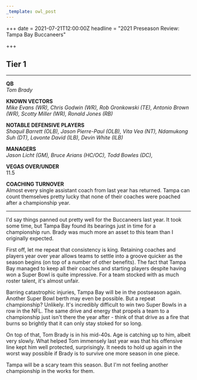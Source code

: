 ```yaml
---
_template: owl_post
---
```



+++
date = 2021-07-21T12:00:00Z
headline = "2021 Preseason Review: Tampa Bay Buccaneers"

+++
## Tier 1

***

**QB**  
_Tom Brady_

**KNOWN VECTORS**  
_Mike Evans (WR), Chris Godwin (WR), Rob Gronkowski (TE), Antonio Brown (WR), Scotty Miller (WR), Ronald Jones (RB)_

**NOTABLE DEFENSIVE PLAYERS**  
_Shaquil Barrett (OLB), Jason Pierre-Paul (OLB), Vita Vea (NT), Ndamukong Suh (DT), Lavonte David (ILB), Devin White (ILB)_

**MANAGERS**  
_Jason Licht (GM), Bruce Arians (HC/OC), Todd Bowles (DC),_

**VEGAS OVER/UNDER**  
11\.5

**COACHING TURNOVER**  
Almost every single assistant coach from last year has returned. Tampa can count themselves pretty lucky that none of their coaches were poached after a championship year.

***

I'd say things panned out pretty well for the Buccaneers last year. It took some time, but Tampa Bay found its bearings just in time for a championship run. Brady was much more an asset to this team than I originally expected.

First off, let me repeat that consistency is king. Retaining coaches and players year over year allows teams to settle into a groove quicker as the season begins (on top of a number of other benefits). The fact that Tampa Bay managed to keep all their coaches and starting players despite having won a Super Bowl is quite impressive. For a team stocked with as much roster talent, it's almost unfair.

Barring catastrophic injuries, Tampa Bay will be in the postseason again. Another Super Bowl berth may even be possible. But a repeat championship? Unlikely. It's incredibly difficult to win two Super Bowls in a row in the NFL. The same drive and energy that propels a team to a championship just isn't there the year after - think of that drive as a fire that burns so brightly that it can only stay stoked for so long.

On top of that, Tom Brady is in his mid-40s. Age is catching up to him, albeit very slowly. What helped Tom immensely last year was that his offensive line kept him well protected, surprisingly. It needs to hold up again in the worst way possible if Brady is to survive one more season in one piece.

Tampa will be a scary team this season. But I'm not feeling another championship in the works for them. 
